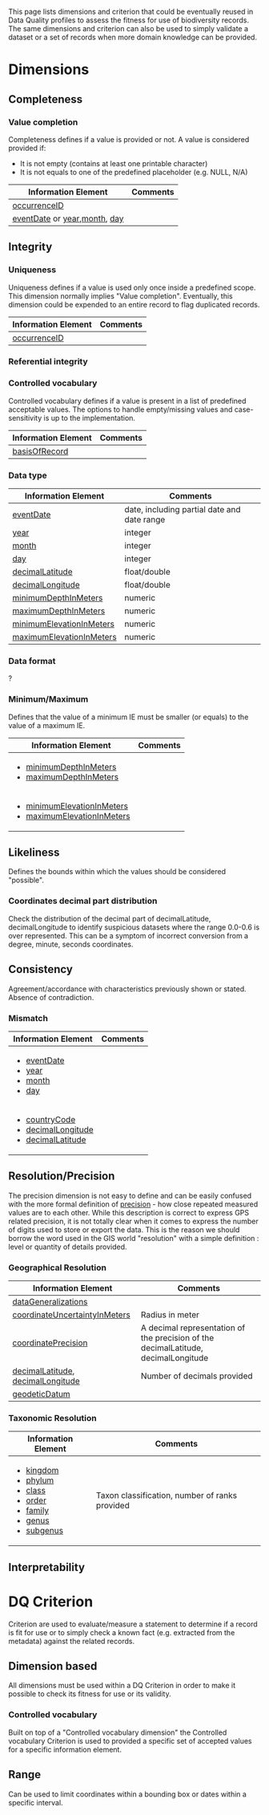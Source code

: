 This page lists dimensions and criterion that could be eventually reused in Data Quality profiles to assess the fitness for use of biodiversity records. The same dimensions and criterion can also be used to simply validate a dataset or a set of records when more domain knowledge can be provided.

# Dimensions
## Completeness
### Value completion
Completeness defines if a value is provided or not. A value is considered provided if:
* It is not empty (contains at least one printable character)
* It is not equals to one of the predefined placeholder (e.g. NULL, N/A)

| Information Element  | Comments |
| ------------- | ------------- |
| [occurrenceID](http://rs.tdwg.org/dwc/terms/occurrenceID) |   |
| [eventDate](http://rs.tdwg.org/dwc/terms/eventDate) or [year](http://rs.tdwg.org/dwc/terms/year),[month](http://rs.tdwg.org/dwc/terms/month), [day](http://rs.tdwg.org/dwc/terms/day) |   |

## Integrity

### Uniqueness
Uniqueness defines if a value is used only once inside a predefined scope.
This dimension normally implies "Value completion". Eventually, this dimension could be expended to an entire record to flag duplicated records.

| Information Element  | Comments |
| ------------- | ------------- |
| [occurrenceID](http://rs.tdwg.org/dwc/terms/occurrenceID) |   |

### Referential integrity

### Controlled vocabulary
Controlled vocabulary defines if a value is present in a list of predefined acceptable values. The options to handle empty/missing values and case-sensitivity is up to the implementation.
 
| Information Element  | Comments |
| ------------- | ------------- |
| [basisOfRecord](http://rs.tdwg.org/dwc/terms/basisOfRecord) |   |

### Data type

| Information Element  | Comments |
| ------------- | ------------- |
| [eventDate](http://rs.tdwg.org/dwc/terms/eventDate) | date, including partial date and date range  |
| [year](http://rs.tdwg.org/dwc/terms/year) | integer |
| [month](http://rs.tdwg.org/dwc/terms/month) | integer  |
| [day](http://rs.tdwg.org/dwc/terms/day) | integer  |
| [decimalLatitude](http://rs.tdwg.org/dwc/terms/decimalLatitude) | float/double  |
| [decimalLongitude](http://rs.tdwg.org/dwc/terms/decimalLongitude) | float/double  |
| [minimumDepthInMeters](http://rs.tdwg.org/dwc/terms/minimumDepthInMeters) | numeric  |
| [maximumDepthInMeters](http://rs.tdwg.org/dwc/terms/maximumDepthInMeters) | numeric  |
| [minimumElevationInMeters](http://rs.tdwg.org/dwc/terms/minimumElevationInMeters) | numeric  |
| [maximumElevationInMeters](http://rs.tdwg.org/dwc/terms/maximumElevationInMeters) | numeric  |

### Data format
?

### Minimum/Maximum
Defines that the value of a minimum IE must be smaller (or equals) to the value of a maximum IE.

| Information Element  | Comments |
| ------------- | ------------- |
|<ul><li>[minimumDepthInMeters](http://rs.tdwg.org/dwc/terms/minimumDepthInMeters)</li><li>[maximumDepthInMeters](http://rs.tdwg.org/dwc/terms/maximumDepthInMeters)</li></ul> |  |
|<ul><li>[minimumElevationInMeters](http://rs.tdwg.org/dwc/terms/minimumElevationInMeters)</li><li>[maximumElevationInMeters](http://rs.tdwg.org/dwc/terms/maximumElevationInMeters)</li></ul> |  |

## Likeliness
Defines the bounds within which the values should be considered "possible".

### Coordinates decimal part distribution
Check the distribution of the decimal part of decimalLatitude, decimalLongitude to identify suspicious datasets where the range  0.0-0.6 is over represented. This can be a symptom of incorrect conversion from a degree, minute, seconds coordinates.

## Consistency
Agreement/accordance with characteristics previously shown or stated. Absence of contradiction.

### Mismatch
| Information Element  | Comments |
| ------------- | ------------- |
| <ul><li>[eventDate](http://rs.tdwg.org/dwc/terms/eventDate)</li><li>[year](http://rs.tdwg.org/dwc/terms/year)</li><li>[month](http://rs.tdwg.org/dwc/terms/month)</li><li>[day](http://rs.tdwg.org/dwc/terms/day)</li></ul> |   |
| <ul><li>[countryCode](http://rs.tdwg.org/dwc/terms/countryCode)</li><li>[decimalLongitude](http://rs.tdwg.org/dwc/terms/decimalLongitude)</li><li>[decimalLatitude](http://rs.tdwg.org/dwc/terms/decimalLatitude)</li></ul> |   |

## Resolution/Precision
The precision dimension is not easy to define and can be easily confused with the more formal definition of [precision](https://en.wikipedia.org/wiki/Accuracy_and_precision) - how close repeated measured values are to each other. While this description is correct to express GPS related precision, it is not totally clear when it comes to express the number of digits used to store or export the data. This is the reason we should borrow the word used in the GIS world "resolution" with a simple definition : level or quantity of details provided.

### Geographical Resolution

| Information Element  | Comments |
| ------------- | ------------- |
| [dataGeneralizations](http://rs.tdwg.org/dwc/terms/dataGeneralizations)  |   |
| [coordinateUncertaintyInMeters](http://rs.tdwg.org/dwc/terms/coordinateUncertaintyInMeters)  | Radius in meter  |
| [coordinatePrecision](http://rs.tdwg.org/dwc/terms/coordinatePrecision)  | A decimal representation of the precision of the decimalLatitude, decimalLongitude   |
| [decimalLatitude](http://rs.tdwg.org/dwc/terms/decimalLatitude), [decimalLongitude](http://rs.tdwg.org/dwc/terms/decimalLongitude)  | Number of decimals provided  |
| [geodeticDatum](http://rs.tdwg.org/dwc/terms/geodeticDatum)  |   |

### Taxonomic Resolution

| Information Element  | Comments |
| ------------- | ------------- |
| <ul><li>[kingdom](http://rs.tdwg.org/dwc/terms/index.htm#kingdom)</li><li>[phylum](http://rs.tdwg.org/dwc/terms/phylum)</li><li>[class](http://rs.tdwg.org/dwc/terms/class)</li><li>[order](http://rs.tdwg.org/dwc/terms/order)</li><li>[family](http://rs.tdwg.org/dwc/terms/family)</li><li>[genus](http://rs.tdwg.org/dwc/terms/genus)</li><li>[subgenus](http://rs.tdwg.org/dwc/terms/subgenus)</li></ul> | Taxon classification, number of ranks provided  |

## Interpretability

# DQ Criterion
Criterion are used to evaluate/measure a statement to determine if a record is fit for use or to simply check a known fact (e.g. extracted from the metadata) against the related records.

## Dimension based
All dimensions must be used within a DQ Criterion in order to make it possible to check its fitness for use or its validity.

### Controlled vocabulary
Built on top of a "Controlled vocabulary dimension" the Controlled vocabulary Criterion is used to provided a specific set of accepted values for a specific information element. 

## Range
Can be used to limit coordinates within a bounding box or dates within a specific interval.

